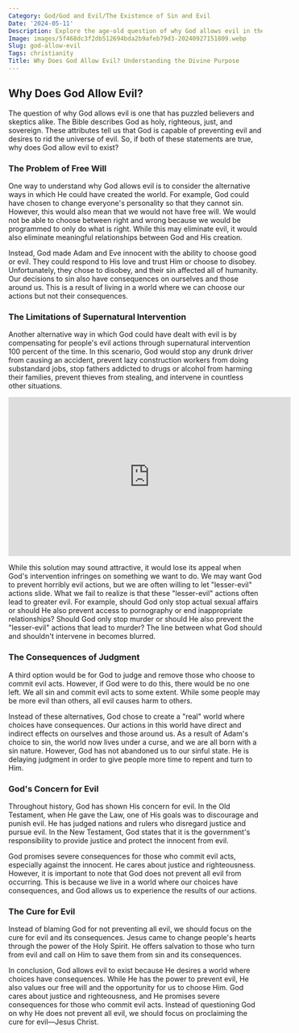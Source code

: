 ```yaml
---
Category: God/God and Evil/The Existence of Sin and Evil
Date: '2024-05-11'
Description: Explore the age-old question of why God allows evil in the world. Delve into philosophical, religious, and ethical perspectives on this complex issue.
Image: images/5f468dc3f2db512694bda2b9afeb79d3-20240927151809.webp
Slug: god-allow-evil
Tags: christianity
Title: Why Does God Allow Evil? Understanding the Divine Purpose
---
```


## Why Does God Allow Evil?

The question of why God allows evil is one that has puzzled believers and skeptics alike. The Bible describes God as holy, righteous, just, and sovereign. These attributes tell us that God is capable of preventing evil and desires to rid the universe of evil. So, if both of these statements are true, why does God allow evil to exist?

### The Problem of Free Will

One way to understand why God allows evil is to consider the alternative ways in which He could have created the world. For example, God could have chosen to change everyone's personality so that they cannot sin. However, this would also mean that we would not have free will. We would not be able to choose between right and wrong because we would be programmed to only do what is right. While this may eliminate evil, it would also eliminate meaningful relationships between God and His creation.

Instead, God made Adam and Eve innocent with the ability to choose good or evil. They could respond to His love and trust Him or choose to disobey. Unfortunately, they chose to disobey, and their sin affected all of humanity. Our decisions to sin also have consequences on ourselves and those around us. This is a result of living in a world where we can choose our actions but not their consequences.

### The Limitations of Supernatural Intervention

Another alternative way in which God could have dealt with evil is by compensating for people's evil actions through supernatural intervention 100 percent of the time. In this scenario, God would stop any drunk driver from causing an accident, prevent lazy construction workers from doing substandard jobs, stop fathers addicted to drugs or alcohol from harming their families, prevent thieves from stealing, and intervene in countless other situations.


<iframe width="560" height="315" src="https://www.youtube.com/embed/XBIXPr6AH4A" frameborder="0" allow="autoplay; encrypted-media" allowfullscreen></iframe>


While this solution may sound attractive, it would lose its appeal when God's intervention infringes on something we want to do. We may want God to prevent horribly evil actions, but we are often willing to let "lesser-evil" actions slide. What we fail to realize is that these "lesser-evil" actions often lead to greater evil. For example, should God only stop actual sexual affairs or should He also prevent access to pornography or end inappropriate relationships? Should God only stop murder or should He also prevent the "lesser-evil" actions that lead to murder? The line between what God should and shouldn't intervene in becomes blurred.

### The Consequences of Judgment

A third option would be for God to judge and remove those who choose to commit evil acts. However, if God were to do this, there would be no one left. We all sin and commit evil acts to some extent. While some people may be more evil than others, all evil causes harm to others.

Instead of these alternatives, God chose to create a "real" world where choices have consequences. Our actions in this world have direct and indirect effects on ourselves and those around us. As a result of Adam's choice to sin, the world now lives under a curse, and we are all born with a sin nature. However, God has not abandoned us to our sinful state. He is delaying judgment in order to give people more time to repent and turn to Him.

### God's Concern for Evil

Throughout history, God has shown His concern for evil. In the Old Testament, when He gave the Law, one of His goals was to discourage and punish evil. He has judged nations and rulers who disregard justice and pursue evil. In the New Testament, God states that it is the government's responsibility to provide justice and protect the innocent from evil.

God promises severe consequences for those who commit evil acts, especially against the innocent. He cares about justice and righteousness. However, it is important to note that God does not prevent all evil from occurring. This is because we live in a world where our choices have consequences, and God allows us to experience the results of our actions.

### The Cure for Evil

Instead of blaming God for not preventing all evil, we should focus on the cure for evil and its consequences. Jesus came to change people's hearts through the power of the Holy Spirit. He offers salvation to those who turn from evil and call on Him to save them from sin and its consequences.

In conclusion, God allows evil to exist because He desires a world where choices have consequences. While He has the power to prevent evil, He also values our free will and the opportunity for us to choose Him. God cares about justice and righteousness, and He promises severe consequences for those who commit evil acts. Instead of questioning God on why He does not prevent all evil, we should focus on proclaiming the cure for evil—Jesus Christ.